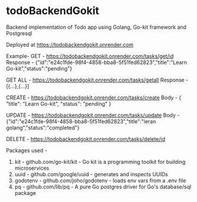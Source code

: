 # todoBackendGokit
Backend implementation of Todo app using Golang, Go-kit framework and Postgresql 

Deployed at https://todobackendgokit.onrender.com

Example- 
GET - 
https://todobackendgokit.onrender.com/tasks/get/id
Response - {"id":"e24c1fde-98f4-4858-bba8-5f51fed62823","title":"Learn Go-kit","status":"pending"}

GET ALL - 
https://todobackendgokit.onrender.com/tasks/getall
Response - [{...},{...}]

CREATE - 
https://todobackendgokit.onrender.com/tasks/create
Body - { "title": "Learn Go-kit", "status": "pending" }

UPDATE - 
https://todobackendgokit.onrender.com/tasks/update
Body - {"id":"e24c1fde-98f4-4858-bba8-5f51fed62823","title":"leran golang","status":"completed"}

DELETE - 
https://todobackendgokit.onrender.com/tasks/delete/id

Packages used - 
1. kit - github.com/go-kit/kit - Go kit is a programming toolkit for building microservices
2. uuid - github.com/google/uuid - generates and inspects UUIDs
3. godotenv - github.com/joho/godotenv - loads env vars from a .env file
4. pq - github.com/lib/pq - A pure Go postgres driver for Go's database/sql package

